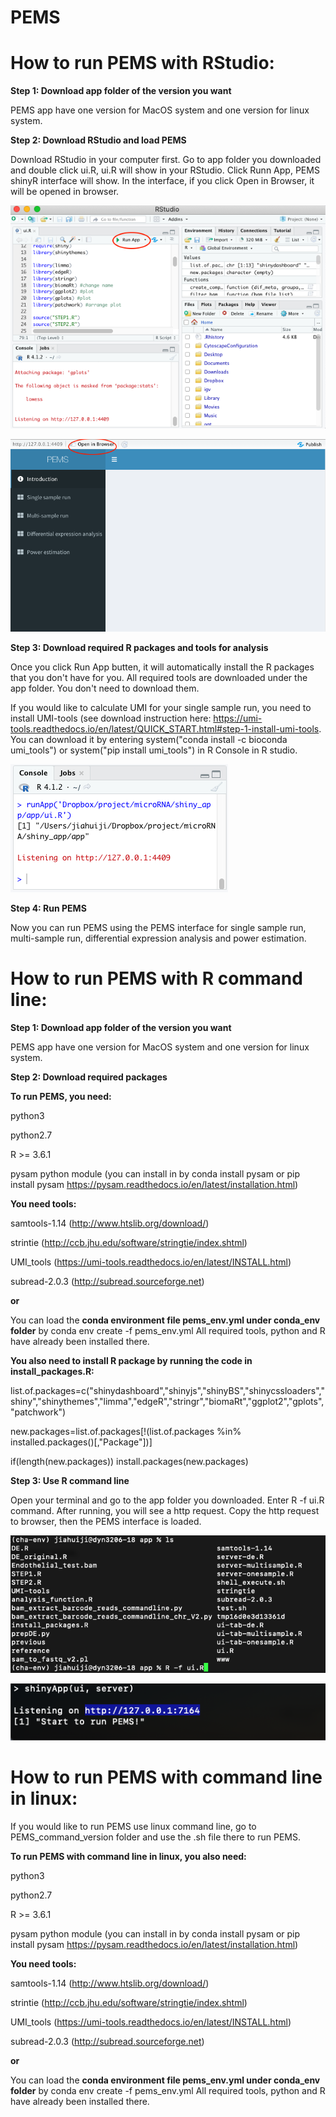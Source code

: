 # PEMS

# How to run PEMS with RStudio:

**Step 1: Download app folder of the version you want**

PEMS app have one version for MacOS system and one version for linux system.

**Step 2: Download RStudio and load PEMS**

Download RStudio in your computer first. Go to app folder you downloaded and double click ui.R, ui.R will show in your RStudio. Click Runn App, PEMS shinyR interface will show. In the interface, if you click Open in Browser, it will be opened in browser.

![plot](./readme_figure/rstudio.png)

![plot](./readme_figure/interface.png)

**Step 3: Download required R packages and tools for analysis**

Once you click Run App butten, it will automatically install the R packages that you don't have for you. All required tools are downloaded under the app folder. You don't need to download them. 

If you would like to calculate UMI for your single sample run, you need to install UMI-tools (see download instruction here: https://umi-tools.readthedocs.io/en/latest/QUICK_START.html#step-1-install-umi-tools. You can download it by entering system("conda install -c bioconda umi_tools") or system("pip install umi_tools") in R Console in R studio. 

![plot](./readme_figure/console.png)

**Step 4: Run PEMS**

Now you can run PEMS using the PEMS interface for single sample run, multi-sample run, differential expression analysis and power estimation.



# How to run PEMS with R command line:

**Step 1: Download app folder of the version you want**

PEMS app have one version for MacOS system and one version for linux system.

**Step 2: Download required packages**

**To run PEMS, you need:**

python3

python2.7

R >= 3.6.1

pysam python module (you can install in by conda install pysam or pip install pysam https://pysam.readthedocs.io/en/latest/installation.html)


**You need tools:**

samtools-1.14 (http://www.htslib.org/download/)

strintie (http://ccb.jhu.edu/software/stringtie/index.shtml)

UMI_tools (https://umi-tools.readthedocs.io/en/latest/INSTALL.html)

subread-2.0.3 (http://subread.sourceforge.net)

**or**

You can load the **conda environment file pems_env.yml under conda_env folder** by conda env create -f pems_env.yml  All required tools, python and R have already been installed there.

**You also need to install R package by running the code in install_packages.R:**

list.of.packages=c("shinydashboard","shinyjs","shinyBS","shinycssloaders","shiny","shinythemes","limma","edgeR","stringr","biomaRt","ggplot2","gplots","patchwork")

new.packages=list.of.packages[!(list.of.packages %in% installed.packages()[,"Package"])]

if(length(new.packages)) install.packages(new.packages)





**Step 3: Use R command line**

Open your terminal and go to the app folder you downloaded. Enter R -f ui.R command. After running, you will see a http request. Copy the http request to browser, then the PEMS interface is loaded.

![plot](./readme_figure/rcommand.png)

![plot](./readme_figure/http.png)



# How to run PEMS with command line in linux:
If you would like to run PEMS use linux command line, go to PEMS_command_version folder and use the .sh file there to run PEMS.

**To run PEMS with command line in linux, you also need:**

python3

python2.7

R >= 3.6.1

pysam python module (you can install in by conda install pysam or pip install pysam https://pysam.readthedocs.io/en/latest/installation.html)


**You need tools:**

samtools-1.14 (http://www.htslib.org/download/)

strintie (http://ccb.jhu.edu/software/stringtie/index.shtml)

UMI_tools (https://umi-tools.readthedocs.io/en/latest/INSTALL.html)

subread-2.0.3 (http://subread.sourceforge.net)

**or**

You can load the **conda environment file pems_env.yml under conda_env folder** by conda env create -f pems_env.yml  All required tools, python and R have already been installed there.

